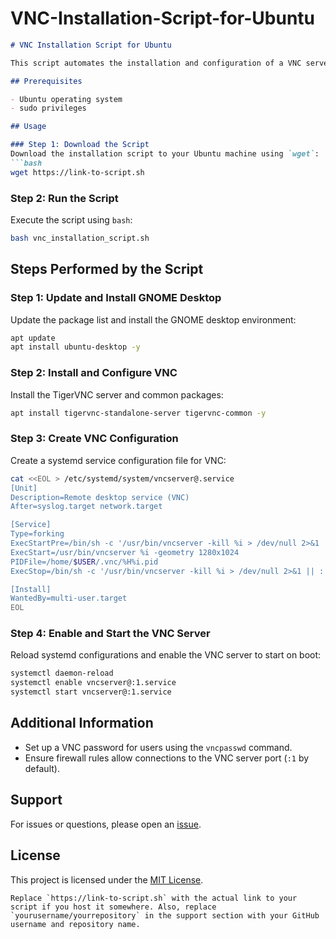 # VNC-Installation-Script-for-Ubuntu

```markdown
# VNC Installation Script for Ubuntu

This script automates the installation and configuration of a VNC server on Ubuntu, allowing remote desktop access.

## Prerequisites

- Ubuntu operating system
- sudo privileges

## Usage

### Step 1: Download the Script
Download the installation script to your Ubuntu machine using `wget`:
```bash
wget https://link-to-script.sh
```

### Step 2: Run the Script
Execute the script using `bash`:
```bash
bash vnc_installation_script.sh
```

## Steps Performed by the Script

### Step 1: Update and Install GNOME Desktop
Update the package list and install the GNOME desktop environment:
```bash
apt update
apt install ubuntu-desktop -y
```

### Step 2: Install and Configure VNC
Install the TigerVNC server and common packages:
```bash
apt install tigervnc-standalone-server tigervnc-common -y
```

### Step 3: Create VNC Configuration
Create a systemd service configuration file for VNC:
```bash
cat <<EOL > /etc/systemd/system/vncserver@.service
[Unit]
Description=Remote desktop service (VNC)
After=syslog.target network.target

[Service]
Type=forking
ExecStartPre=/bin/sh -c '/usr/bin/vncserver -kill %i > /dev/null 2>&1 || :'
ExecStart=/usr/bin/vncserver %i -geometry 1280x1024
PIDFile=/home/$USER/.vnc/%H%i.pid
ExecStop=/bin/sh -c '/usr/bin/vncserver -kill %i > /dev/null 2>&1 || :'

[Install]
WantedBy=multi-user.target
EOL
```

### Step 4: Enable and Start the VNC Server
Reload systemd configurations and enable the VNC server to start on boot:
```bash
systemctl daemon-reload
systemctl enable vncserver@:1.service
systemctl start vncserver@:1.service
```

## Additional Information

- Set up a VNC password for users using the `vncpasswd` command.
- Ensure firewall rules allow connections to the VNC server port (`:1` by default).

## Support

For issues or questions, please open an [issue](https://github.com/yourusername/yourrepository/issues).

## License

This project is licensed under the [MIT License](LICENSE).
```
Replace `https://link-to-script.sh` with the actual link to your script if you host it somewhere. Also, replace `yourusername/yourrepository` in the support section with your GitHub username and repository name.
